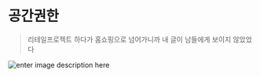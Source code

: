 
# 공간권한
 > 리테일프로젝트 하다가 홈쇼핑으로 넘어가니까 내 글이 남들에게 보이지 않았었다 
 
 ![enter image description here](https://www.lesstif.com/ats/files/35356708/35356859/1/1475579685000/image2016-10-4+20:30:30.png)

<!--stackedit_data:
eyJoaXN0b3J5IjpbLTE2NzczNjY5ODRdfQ==
-->